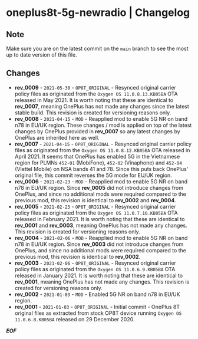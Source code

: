 # oneplus8t-5g-newradio | Changelog

## Note

Make sure you are on the latest commit on the `main` branch to see the most up to date version of this file.

## Changes

* **rev_0009** - `2021-05-30` - `OP8T_ORIGINAL` - Resynced original carrier policy files as originated from the `Oxygen OS 11.0.8.13.KB05BA` OTA released in May 2021. It is worth noting that these are identical to **rev_0007**, meaning OnePlus has not made any changes since the latest stable build. This revision is created for versioning reasons only.
* **rev_0008** - `2021-04-15` - `MOD` - Reapplied mod to enable 5G NR on band n78 in EU/UK region. These changes / mod is applied on top of the latest changes by OnePlus provided in **rev_0007** so any latest changes by OnePlus are inherited here as well.
* **rev_0007** - `2021-04-15` - `OP8T_ORIGINAL` - Resynced original carrier policy files as originated from the `Oxygen OS 11.0.8.12.KB05BA` OTA released in April 2021. It seems that OnePlus has enabled 5G in the Vietnamese region for PLMNs `452-01` (MobiFone), `452-02` (Vinaphone) and `452-04` (Viettel Mobile) on NSA bands 41 and 78. Since this puts back OnePlus' original file, this commit reverses the 5G mode for EU/UK region.
* **rev_0006** - `2021-02-23` - `MOD` - Reapplied mod to enable 5G NR on band n78 in EU/UK region. Since **rev_0005** did not introduce changes from OnePlus, and since no additional mods were required compared to the previous mod, this revision is identical to **rev_0002** and **rev_0004**.
* **rev_0005** - `2021-02-23` - `OP8T_ORIGINAL` - Resynced original carrier policy files as originated from the `Oxygen OS 11.0.7.10.KB05BA` OTA released in February 2021. It is worth noting that these are identical to **rev_0001** and **rev_0003**, meaning OnePlus has not made any changes. This revision is created for versioning reasons only.
* **rev_0004** - `2021-02-06` - `MOD` - Reapplied mod to enable 5G NR on band n78 in EU/UK region. Since **rev_0003** did not introduce changes from OnePlus, and since no additional mods were required compared to the previous mod, this revision is identical to **rev_0002**.
* **rev_0003** - `2021-02-06` - `OP8T_ORIGINAL` - Resynced original carrier policy files as originated from the `Oxygen OS 11.0.6.9.KB05BA` OTA released in January 2021. It is worth noting that these are identical to **rev_0001**, meaning OnePlus has not made any changes. This revision is created for versioning reasons only.
* **rev_0002** - `2021-01-03` - `MOD` - Enabled 5G NR on band n78 in EU/UK region.
* **rev_0001** - `2021-01-03` - `OP8T_ORIGINAL` - Initial commit - OnePlus 8T original files as extracted from stock OP8T device running `Oxygen OS 11.0.6.8.KB05BA` released on 29 December 2020.

***EOF***   
